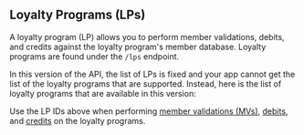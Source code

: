 ## Loyalty Programs (LPs)

A loyalty program (LP) allows you to perform member validations, debits, and credits against the loyalty program's member database. Loyalty programs are found under the `/lps` endpoint.

In this version of the API, the list of LPs is fixed and your app cannot get the list of the loyalty programs that are supported. Instead, here is the list of loyalty programs that are available in this version:



Use the LP IDs above when performing [member validations (MVs)](#member-validations), [debits](#debits), and [credits](#credits) on the loyalty programs.




